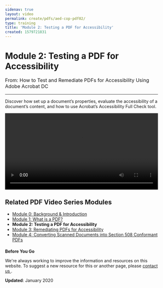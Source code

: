 ```yaml
---
sidenav: true
layout: video
permalink: create/pdfs/aed-cop-pdf02/
type: training
title: 'Module 2: Testing a PDF for Accessibility'
created: 1579721831
---
```


# Module 2: Testing a PDF for Accessibility

<p style="font-size:115%">
  From: How to Test and Remediate PDFs for Accessibility Using Adobe Acrobat DC
</p>

* * *

Discover how set up a document&rsquo;s properties, evaluate the accessibility of a document&rsquo;s content, and how to use Acrobat&rsquo;s Accessibility Full Check tool.

<video controls="controls" data-vscid="3qesx4ovd" style="width:100%"><source src="https://assets.section508.gov/files/aed-cop-pdf-m02.mp4" type="video/mp4" /></video>

## Related PDF Video Series Modules

  * [Module 0: Background & Introduction][1]
  * [Module 1: What is a PDF?][2]
  * **Module 2: Testing a PDF for Accessibility**
  * [Module 3: Remediating PDFs for Accessibility][3]
  * [Module 4: Converting Scanned Documents into Section 508 Conformant PDFs][4]

<div class="border-base radius-lg border-1px" style="margin-top: 1.5em;">
<div class="panel-body padding-3">
<p class="text-large"><strong>Before You Go</strong></p>
<p>We're always working to improve the information and resources on this website. To suggest a new resource for this or another page, please <a href="mailto:section.508@gsa.gov">contact us
</a>.</p>
</div>
</div>

**Updated**: January 2020

 [1]: {{site.baseurl}}/create/pdfs/aed-cop-pdf00
 [2]: {{site.baseurl}}/create/pdfs/aed-cop-pdf01
 [3]: {{site.baseurl}}/create/pdfs/aed-cop-pdf03
 [4]: {{site.baseurl}}/create/pdfs/aed-cop-pdf04